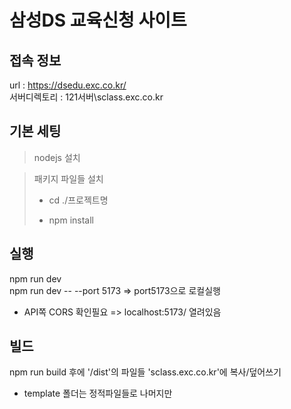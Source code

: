 # 삼성DS 교육신청 사이트

## 접속 정보

url : https://dsedu.exc.co.kr/  
서버디렉토리 : 121서버\sclass.exc.co.kr

## 기본 세팅 

> nodejs 설치

> 패키지 파일들 설치
> - cd ./프로젝트명
>
> - npm install

## 실행

npm run dev   
npm run dev -- --port 5173 => port5173으로 로컬실행
* API쪽 CORS 확인필요 => localhost:5173/ 열려있음

## 빌드

npm run build
후에 '/dist'의 파일들 'sclass.exc.co.kr'에 복사/덮어쓰기    
* template 폴더는 정적파일들로 나머지만
